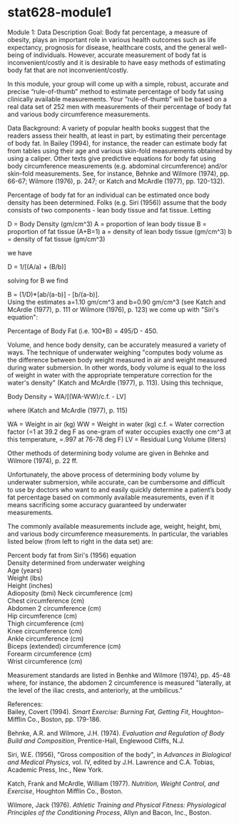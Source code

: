 # stat628-module1
Module 1: Data Description
Goal: 
Body fat percentage, a measure of obesity, plays an important role in various health outcomes such as life expectancy, prognosis for disease, healthcare costs, and the general well-being of individuals. However, accurate measurement of body fat is inconvenient/costly and it is desirable to have easy methods of estimating body fat that are not inconvenient/costly. 

In this module, your group will come up with a simple, robust, accurate and precise  “rule-of-thumb” method to estimate percentage of body fat using clinically available measurements. Your “rule-of-thumb” will be based on a real data set of 252 men with measurements of their percentage of body fat and various body circumference measurements.

Data Background:
A variety of popular health books suggest that the readers assess their health, at least in part, by estimating their percentage of body fat. In Bailey (1994), for instance, the reader can estimate body fat from tables using their age and various skin-fold measurements obtained by using a caliper. Other texts give predictive equations for body fat using body circumference measurements (e.g. abdominal circumference) and/or skin-fold measurements. See, for instance, Behnke and Wilmore (1974), pp. 66-67; Wilmore (1976), p. 247; or Katch and McArdle (1977), pp. 120-132).

Percentage of body fat for an individual can be estimated once body density has been determined. Folks (e.g. Siri (1956)) assume that the body consists of two components - lean body tissue and fat tissue. Letting 

D = Body Density (gm/cm^3) 
A = proportion of lean body tissue 
B = proportion of fat tissue (A+B=1) 
a = density of lean body tissue (gm/cm^3) 
b = density of fat tissue (gm/cm^3)  

we have  

D = 1/[(A/a) + (B/b)]  

solving for B we find 

B = (1/D)*[ab/(a-b)] - [b/(a-b)].  
Using the estimates a=1.10 gm/cm^3 and b=0.90 gm/cm^3 (see Katch and McArdle (1977), p. 111 or Wilmore (1976), p. 123) we come up with "Siri's equation":  

Percentage of Body Fat (i.e. 100*B) = 495/D - 450.  

Volume, and hence body density, can be accurately measured a variety of ways. The technique of underwater weighing "computes body volume as the difference between body weight measured in air and weight measured during water submersion. In other words, body volume is equal to the loss of weight in water with the appropriate temperature correction for the water's density" (Katch and McArdle (1977), p. 113). Using this technique,  

Body Density = WA/[(WA-WW)/c.f. - LV]  

where  (Katch and McArdle (1977), p. 115)

WA = Weight in air (kg) 
WW = Weight in water (kg) 
c.f. = Water correction factor (=1 at 39.2 deg F as one-gram of water occupies exactly one cm^3 at this temperature, =.997 at 76-78 deg F) 
LV = Residual Lung Volume (liters) 

Other methods of determining body volume are given in Behnke and Wilmore (1974), p. 22 ff.   

Unfortunately, the above process of determining body volume by underwater submersion, while accurate, can be cumbersome and difficult to use by doctors who want to and easily quickly determine a patient’s body fat percentage based on commonly available measurements, even if it means sacrificing some accuracy guaranteed by underwater measurements. 

The commonly available measurements include age, weight, height, bmi, and various body circumference measurements. In particular, the variables listed below (from left to right in the data set) are: 

Percent body fat from Siri's (1956) equation  
Density determined from underwater weighing  
Age (years)  
Weight (lbs)  
Height (inches)  
Adioposity (bmi)
Neck circumference (cm)  
Chest circumference (cm)  
Abdomen 2 circumference (cm)  
Hip circumference (cm)  
Thigh circumference (cm)  
Knee circumference (cm)  
Ankle circumference (cm)  
Biceps (extended) circumference (cm)  
Forearm circumference (cm)  
Wrist circumference (cm)  

Measurement standards are listed in Benhke and Wilmore (1974), pp. 45-48 where, for instance, the abdomen 2 circumference is measured "laterally, at the level of the iliac crests, and anteriorly, at the umbilicus." 


References:  
Bailey, Covert (1994). _Smart Exercise: Burning Fat, Getting Fit_, Houghton-Mifflin Co., Boston, pp. 179-186.  

Behnke, A.R. and Wilmore, J.H. (1974). _Evaluation and Regulation of Body Build and Composition_, Prentice-Hall, Englewood Cliffs, N.J.  

Siri, W.E. (1956), "Gross composition of the body", in _Advances in  Biological and Medical Physics_, vol. IV, edited by J.H. Lawrence and C.A. Tobias, Academic Press, Inc., New York.  

Katch, Frank and McArdle, William (1977). _Nutrition, Weight Control, and Exercise_, Houghton Mifflin Co., Boston.  

Wilmore, Jack (1976). _Athletic Training and Physical Fitness: Physiological Principles of the Conditioning Process_, Allyn and Bacon, Inc., Boston.
